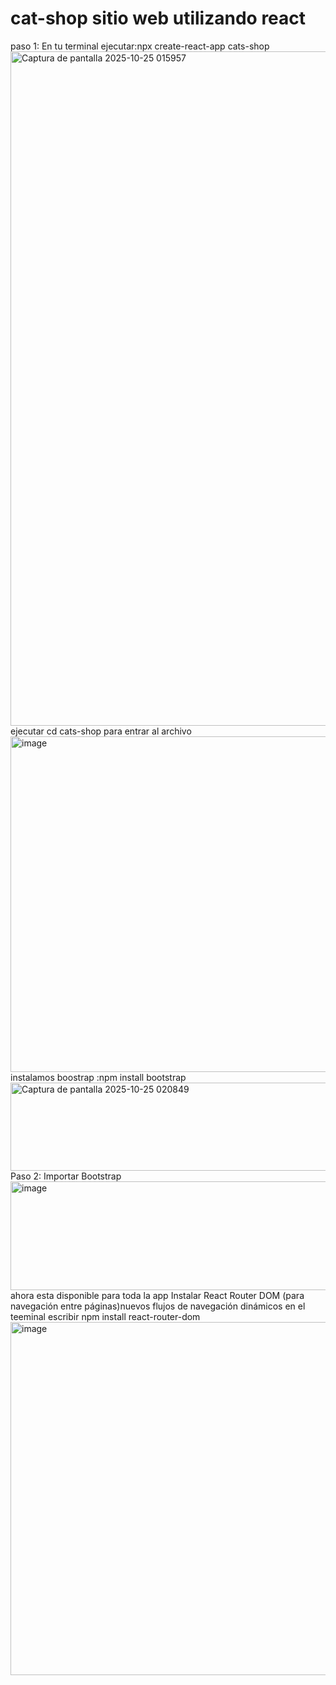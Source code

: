 # cat-shop sitio web utilizando react
paso 1: En tu terminal  ejecutar:npx create-react-app cats-shop
<img width="1919" height="1079" alt="Captura de pantalla 2025-10-25 015957" src="https://github.com/user-attachments/assets/9bd11890-dd08-439e-bc5c-b82a2a0ef169" />
ejecutar cd cats-shop para entrar al archivo
<img width="876" height="537" alt="image" src="https://github.com/user-attachments/assets/dc0681ec-cc36-4362-8a43-eac2a6c95112" /> 
instalamos boostrap :npm install bootstrap
<img width="798" height="141" alt="Captura de pantalla 2025-10-25 020849" src="https://github.com/user-attachments/assets/7f5516d0-8467-4a72-843c-93f221dfc3d4" />
Paso 2: Importar Bootstrap
<img width="699" height="174" alt="image" src="https://github.com/user-attachments/assets/ab921df8-3a38-455b-88b8-4a51df8a675a" /> ahora esta disponible para toda la app
Instalar React Router DOM (para navegación entre páginas)nuevos flujos de navegación dinámicos
en el teeminal escribir npm install react-router-dom
<img width="897" height="565" alt="image" src="https://github.com/user-attachments/assets/ad0a0bcc-961d-4369-9f01-834024851aa2" />
